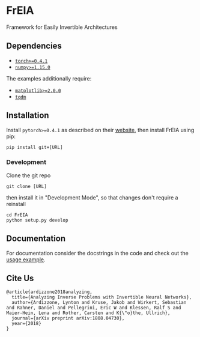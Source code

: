 # FrEIA

Framework for Easily Invertible Architectures

## Dependencies

- [`torch>=0.4.1`](https://pytorch.org/)
- [`numpy>=1.15.0`](http://www.numpy.org/)

The examples additionally require:
- [`matplotlib>=2.0.0`](https://matplotlib.org/)
- [`tqdm`](https://tqdm.github.io/)


## Installation
Install `pytorch>=0.4.1` as described on their [website](https://pytorch.org/),
then install FrEIA using pip:
```
pip install git+[URL]
```
### Development
Clone the git repo
```
git clone [URL]
```
then install it in "Development Mode", so that changes don't require a
reinstall
```
cd FrEIA
python setup.py develop
```

## Documentation
For documentation consider the docstrings in the code and check out the [usage
example](./examples/toy_8-modes/toy_8-modes.ipynb).

## Cite Us
```
@article{ardizzone2018analyzing,
  title={Analyzing Inverse Problems with Invertible Neural Networks},
  author={Ardizzone, Lynton and Kruse, Jakob and Wirkert, Sebastian and Rahner, Daniel and Pellegrini, Eric W and Klessen, Ralf S and Maier-Hein, Lena and Rother, Carsten and K{\"o}the, Ullrich},
  journal={arXiv preprint arXiv:1808.04730},
  year={2018}
}
```
